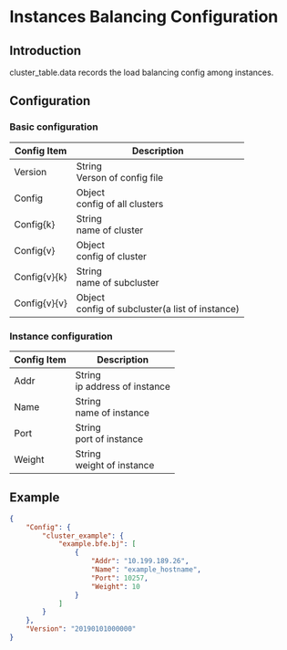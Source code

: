 # Instances Balancing Configuration

## Introduction

cluster_table.data records the load balancing config among instances.

## Configuration

### Basic configuration

| Config Item           | Description                     |
| --------------------- | ------------------------------- |
| Version               | String<br>Verson of config file |
| Config                | Object<br>config of all clusters |
| Config{k}             | String<br>name of cluster |
| Config{v}             | Object<br>config of cluster |
| Config{v}{k}          | String<br>name of subcluster |
| Config{v}{v}          | Object<br>config of subcluster(a list of instance) |

### Instance configuration

| Config Item           | Description                     |
| --------------------- | ------------------------------- |
| Addr                  | String<br>ip address of instance |
| Name                  | String<br>name of instance |
| Port                  | String<br>port of instance |
| Weight                | String<br>weight of instance |

## Example

```json
{
    "Config": {
        "cluster_example": {
            "example.bfe.bj": [
                {
                    "Addr": "10.199.189.26",
                    "Name": "example_hostname",
                    "Port": 10257,
                    "Weight": 10
                }
            ]
        }
    }, 
    "Version": "20190101000000"
}
```
